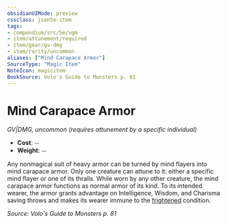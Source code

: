 ```yaml
---
obsidianUIMode: preview
cssclass: json5e-item
tags:
- compendium/src/5e/vgm
- item/attunement/required
- item/gear/gv-dmg
- item/rarity/uncommon
aliases: ["Mind Carapace Armor"]
SourceType: "Magic Item"
NoteIcon: magicitem
BookSource: Volo's Guide to Monsters p. 81
---
```

# Mind Carapace Armor
*GV|DMG, uncommon (requires attunement by a specific individual)*  

- **Cost**: ⏤
- **Weight**: ⏤

Any nonmagical suit of heavy armor can be turned by mind flayers into mind carapace armor. Only one creature can attune to it: either a specific mind flayer or one of its thralls. While worn by any other creature, the mind carapace armor functions as normal armor of its kind. To its intended wearer, the armor grants advantage on Intelligence, Wisdom, and Charisma saving throws and makes its wearer immune to the [frightened](/3-Mechanics/CLI/rules/conditions.md#frightened) condition.

*Source: Volo's Guide to Monsters p. 81*